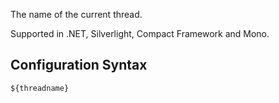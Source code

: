 The name of the current thread. 

Supported in .NET, Silverlight, Compact Framework and Mono.

## Configuration Syntax
```
${threadname}
```